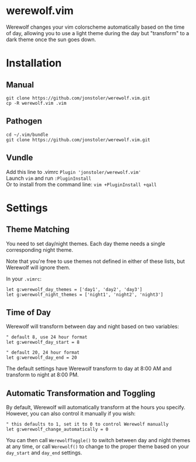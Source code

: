 # werewolf.vim

Werewolf changes your vim colorscheme automatically based on the time of day, allowing you to use a light theme during the day but "transform" to a dark theme once the sun goes down.

# Installation

## Manual

```
git clone https://github.com/jonstoler/werewolf.vim.git
cp -R werewolf.vim .vim
```

## Pathogen

```
cd ~/.vim/bundle
git clone https://github.com/jonstoler/werewolf.vim.git
```

## Vundle

Add this line to .vimrc `Plugin 'jonstoler/werewolf.vim'`    
Launch `vim` and run `:PluginInstall`    
Or to install from the command line: `vim +PluginInstall +qall`

# Settings

## Theme Matching

You need to set day/night themes. Each day theme needs a single corresponding night theme.

Note that you're free to use themes not defined in either of these lists, but Werewolf will ignore them.

In your `.vimrc`:

```
let g:werewolf_day_themes = ['day1', 'day2', 'day3']
let g:werewolf_night_themes = ['night1', 'night2', 'night3']
```

## Time of Day

Werewolf will transform between day and night based on two variables:

```
" default 8, use 24 hour format
let g:werewolf_day_start = 8

" default 20, 24 hour format
let g:werewolf_day_end = 20
```

The default settings have Werewolf transform to day at 8:00 AM and transform to night at 8:00 PM.

## Automatic Transformation and Toggling

By default, Werewolf will automatically transform at the hours you specify. However, you can also control it manually if you wish:

```
" this defaults to 1, set it to 0 to control Werewolf manually
let g:werewolf_change_automatically = 0
```

You can then call `WerewolfToggle()` to switch between day and night themes at any time, or call `Werewolf()` to change to the proper theme based on your `day_start` and `day_end` settings.
